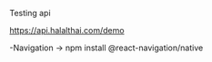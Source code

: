 Testing api

https://api.halalthai.com/demo

-Navigation
    -> npm install @react-navigation/native